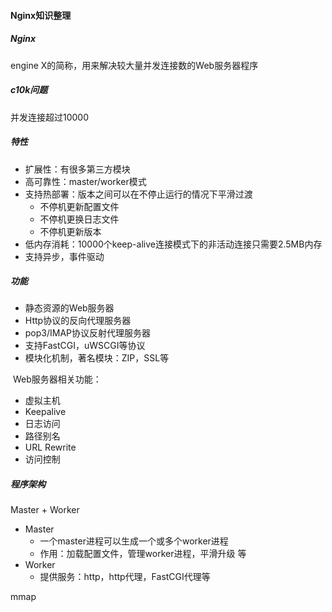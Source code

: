 #### Nginx知识整理



##### Nginx 

engine X的简称，用来解决较大量并发连接数的Web服务器程序



##### c10k问题

并发连接超过10000



##### 特性

+ 扩展性：有很多第三方模块
+ 高可靠性：master/worker模式
+ 支持热部署：版本之间可以在不停止运行的情况下平滑过渡
  + 不停机更新配置文件
  + 不停机更换日志文件
  + 不停机更新版本
+ 低内存消耗：10000个keep-alive连接模式下的非活动连接只需要2.5MB内存
+ 支持异步，事件驱动



##### 功能

+ 静态资源的Web服务器
+ Http协议的反向代理服务器
+ pop3/IMAP协议反射代理服务器
+ 支持FastCGI，uWSCGI等协议
+ 模块化机制，著名模块：ZIP，SSL等



​	Web服务器相关功能：

+ 虚拟主机
+ Keepalive
+ 日志访问
+ 路径别名
+ URL Rewrite
+ 访问控制



##### 程序架构

Master + Worker

+ Master
  + 一个master进程可以生成一个或多个worker进程
  + 作用：加载配置文件，管理worker进程，平滑升级 等
+ Worker
  + 提供服务：http，http代理，FastCGI代理等



mmap

